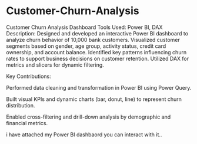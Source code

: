 # Customer-Churn-Analysis

Customer Churn Analysis Dashboard
Tools Used: Power BI, DAX
Description:
Designed and developed an interactive Power BI dashboard to analyze churn behavior of 10,000 bank customers. Visualized customer segments based on gender, age group, activity status, credit card ownership, and account balance. Identified key patterns influencing churn rates to support business decisions on customer retention. Utilized DAX for metrics and slicers for dynamic filtering.

Key Contributions:

Performed data cleaning and transformation in Power BI using Power Query.

Built visual KPIs and dynamic charts (bar, donut, line) to represent churn distribution.

Enabled cross-filtering and drill-down analysis by demographic and financial metrics.

i have attached my Power BI dashbaord you can interact with it..
